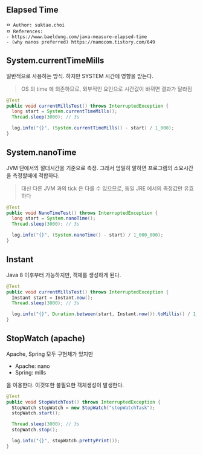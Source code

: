 ## Elapsed Time

```
ㅁ Author: suktae.choi
ㅁ References:
- https://www.baeldung.com/java-measure-elapsed-time
- (why nanos preferred) https://namocom.tistory.com/649
```

## System.currentTimeMills

일반적으로 사용하는 방식. 하지만 SYSTEM 시간에 영향을 받는다.

> OS 의 time 에 의존하므로, 외부적인 요인으로 시간값이 바뀌면 결과가 달라짐

```java
@Test
public void currentMillsTest() throws InterruptedException {
  long start = System.currentTimeMills();
  Thread.sleep(3000); // 3s

  log.info("{}", (System.currentTimeMills() - start) / 1_000);
}
```

## System.nanoTime

JVM 단에서의 절대시간을 기준으로 측정. 그래서 엄밀히 말하면 프로그램의 소요시간을 측정할때에 적합하다.

> 대신 다른 JVM 과의 tick 은 다를 수 있으므로, 동일 JRE 에서의 측정값만 유효하다

```java
@Test
public void NanoTimeTest() throws InterruptedException {
  long start = System.nanoTime();
  Thread.sleep(3000); // 3s

  log.info("{}", (System.nanoTime() - start) / 1_000_000);
}
```

## Instant

Java 8 이후부터 가능하지만, 객체를 생성하게 된다.

```java
@Test
public void currentMillsTest() throws InterruptedException {
  Instant start = Instant.now();
  Thread.sleep(3000); // 3s

  log.info("{}", Duration.between(start, Instant.now()).toMillis() / 1_000);
}
```

## StopWatch (apache)

Apache, Spring 모두 구현체가 있지만

- Apache: nano
- Spring: mills

을 이용한다. 이것또한 불필요한 객체생성이 발생한다.

```java
@Test
public void StopWatchTest() throws InterruptedException {
  StopWatch stopWatch = new StopWatch("stopWatchTask");
  stopWatch.start();

  Thread.sleep(3000); // 3s
  stopWatch.stop();

  log.info("{}", stopWatch.prettyPrint());
}
```

## 